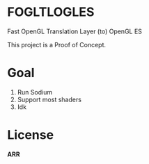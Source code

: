 # FOGLTLOGLES
Fast OpenGL Translation Layer (to) OpenGL ES

This project is a Proof of Concept.

# Goal
1. Run Sodium
2. Support most shaders
3. Idk

# License
**ARR**
